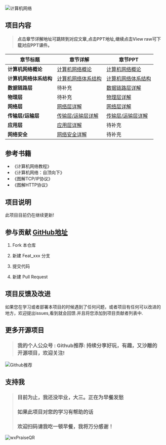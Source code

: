 
![计算机网络](https://gitee.com/ShaoxiongDu/imageBed/raw/master/image-20210428175258520.png)

## 项目内容

> #### 点击章节详解地址可跳转到对应文章,点击PPT地址,继续点击View raw可下载对应PPT课件。

| 章节标题             | 章节详解                               | 章节PPT |
| ------------------ | ---------------------------------------------- | ------- |
| **计算机网络概论** | [计算机网络概论](md/计算机网络概论.md)|[计算机网络概论](ppt/计算机网络_概述.ppt) |
| **计算机网络体系结构** | [计算机网络体系结构](md/计算机网络体系结构.md) |[计算机网络体系结构](ppt/计算机网络_概述.ppt)         |
| **数据链路层** | 待补充 |[数据链路层详解](ppt/计算机网络_数据链路层.ppt)         |
| **物理层** | 待补充 |[物理层详解](ppt/计算机网络_物理层.ppt)         |
| **网络层**       | [网络层详解](md/网络层详解.md)|[网络层详解](ppt/计算机网络_网络层.ppt)         |
| **传输层/运输层**  | [传输层/运输层详解](md/传输层&运输层详解.md)| [传输层/运输层详解](ppt/计算机网络_运输层.ppt) |
| **应用层**        |[应用层详解](md/应用层详解.md)| 待补充 |
| **网络安全**       |[网络安全详解](md/网络安全.md)| 待补充 |

## 参考书籍

- 《计算机网络教程》
- 《计算机网络：自顶向下》
- 《图解TCP/IP协议》 
- 《图解HTTP协议》

## 项目说明

 此项目目前仍在继续更新!

## 参与贡献 [GitHub地址](https://github.com/shaoxiongdu/ComputerNetworks)

1. Fork 本仓库
   
2. 新建 Feat_xxx 分支
   
3. 提交代码
   
4. 新建 Pull Request

## 项目反馈及改进

 如果您在学习或者部署本项目的时候遇到了任何问题，或者项目有任何可以改进的地方，欢迎提出issues,看到就会回馈.并且将您添加到项目贡献者列表中.


## 更多开源项目

> ### 我的个人公众号 : Github推荐: 持续分享好玩，有趣，又沙雕的开源项目，欢迎关注!
![Github推荐](https://gitee.com/ShaoxiongDu/imageBed/raw/master/GithubShareQR.jpg)

## 支持我

> ### 目前为止，我还没毕业，大三。正在为早餐发愁
> ### 如果此项目对您的学习有帮助的话
> ### 欢迎扫码请我吃一顿早餐，我将万分感谢！

![wxPraiseQR](https://gitee.com/ShaoxiongDu/imageBed/raw/master/wxPraiseQR.png)